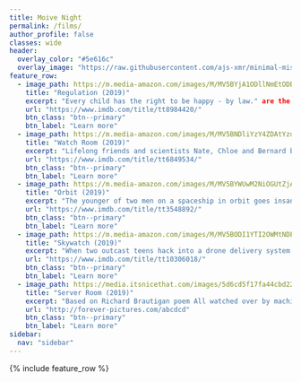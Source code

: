 ```yaml
---
title: Moive Night
permalink: /films/
author_profile: false
classes: wide
header:
  overlay_color: "#5e616c"
  overlay_image: "https://raw.githubusercontent.com/ajs-xmr/minimal-mistakes/master/assets/images/berlin-banner.jpg"
feature_row:
  - image_path: https://m.media-amazon.com/images/M/MV5BYjA1ODllNmEtODBiMC00YWI3LTlmZjEtNzA2N2YzYzEzNTQ5XkEyXkFqcGdeQXVyODU5MTY2MzU@._V1_SY1000_CR0,0,675,1000_AL_.jpg
    title: "Regulation (2019)"
    excerpt: "Every child has the right to be happy - by law." are the words of a future social worker, forcing a happy patch/micro doser on a girl, living isolated with her mom."
    url: "https://www.imdb.com/title/tt8984420/"
    btn_class: "btn--primary"
    btn_label: "Learn more"
  - image_path: https://m.media-amazon.com/images/M/MV5BNDliYzY4ZDAtYzdlZi00NmI2LWFiYjctM2YxNTQwNGU1NWFiXkEyXkFqcGdeQXVyMjY3NDMxMzI@._V1_.jpg
    title: "Watch Room (2019)"
    excerpt: "Lifelong friends and scientists Nate, Chloe and Bernard believe they are safely creating A.I. within virtual reality, until their creation, Kate, learns it's at risk of being shut down."
    url: "https://www.imdb.com/title/tt6849534/"
    btn_class: "btn--primary"
    btn_label: "Learn more"
  - image_path: https://m.media-amazon.com/images/M/MV5BYWUwM2NiOGUtZjA0NC00YWRmLWJkNDMtZmY3ODA2ZGMwODczXkEyXkFqcGdeQXVyNTA2NDUwNjA@._V1_SY1000_CR0,0,647,1000_AL_.jpg
    title: "Orbit (2019)"
    excerpt: "The younger of two men on a spaceship in orbit goes insane, obsessed with the older man's white eyeball and awaits opportunity to take it."
    url: "https://www.imdb.com/title/tt3548892/"
    btn_class: "btn--primary"
    btn_label: "Learn more"
  - image_path: https://m.media-amazon.com/images/M/MV5BODI1YTI2OWMtNDE3OC00NDNhLTljYTktNDJmN2UzNjU5MDIyXkEyXkFqcGdeQXVyODQ1Mzk1NDI@._V1_.jpg
    title: "Skywatch (2019)"
    excerpt: "When two outcast teens hack into a drone delivery system to pull a prank on the girl next door, they accidentally redirect a critical shipment and find themselves entangled in a life-and-death political conspiracy."
    url: "https://www.imdb.com/title/tt10306018/"
    btn_class: "btn--primary"
    btn_label: "Learn more"
  - image_path: https://media.itsnicethat.com/images/5d6cd5f17fa44cbd2200a144.width-1440_r9fthUEwD6KjhM6P.jpg
    title: "Server Room (2019)"
    excerpt: "Based on Richard Brautigan poem All watched over by machines of loving grace, 1967. Dystopia is no longer tomorrow. It is here, now and today. Entropy is real and will never stop."
    url: "http://forever-pictures.com/abcdcd"
    btn_class: "btn--primary"
    btn_label: "Learn more"
sidebar:
  nav: "sidebar"
---
```


{% include feature_row %}
